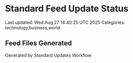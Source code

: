 # Standard Feed Update Status
Last updated: Wed Aug 27 14:40:25 UTC 2025
Categories: technology,business,world

## Feed Files Generated

Generated by Standard Updates Workflow
